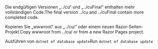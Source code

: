 <span data-ttu-id="c7185-101">Die endgültigen Versionen „../cu“ und „../cuFinal“ enthalten mehr vollständigen Code.</span><span class="sxs-lookup"><span data-stu-id="c7185-101">The final version ../cu and ../cuFinal contain more completed code.</span></span>

<span data-ttu-id="c7185-102">Kopieren Sie „wwwroot“ aus „../cu/“ oder einem neuen Razor-Seiten-Projekt.</span><span class="sxs-lookup"><span data-stu-id="c7185-102">Copy wwwroot from ../cu/ or from a new Razor Pages project.</span></span>

<span data-ttu-id="c7185-103">Ausführen von `dotnet ef database update`</span><span class="sxs-lookup"><span data-stu-id="c7185-103">Run `dotnet ef database update`</span></span>
